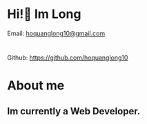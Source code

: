 # Hi!🙌 Im Long
Email: hoquanglong10@gmail.com
#
Github: https://github.com/hoquanglong10
# About me
## Im currently a Web Developer.
